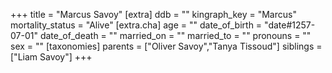 +++
title = "Marcus Savoy"
[extra]
ddb = ""
kingraph_key = "Marcus"
mortality_status = "Alive"
[extra.cha]
age = ""
date_of_birth = "date#1257-07-01"
date_of_death = ""
married_on = ""
married_to = ""
pronouns = ""
sex = ""
[taxonomies]
parents = ["Oliver Savoy","Tanya Tissoud"]
siblings = ["Liam Savoy"]
+++

